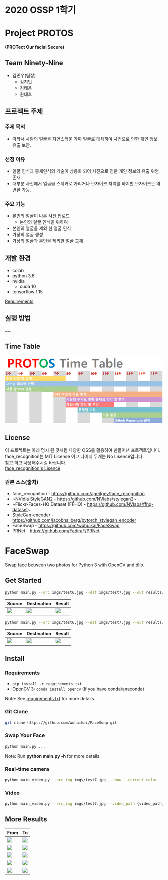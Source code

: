 # 2020 OSSP 1학기

# Project PROTOS   
**(PROTect Our facial Secure)**

## Team Ninety-Nine

* 김민우(팀장)
  * 김지민
  * 김태용
  * 원태호



## 프로젝트 주제

### 주제 목적

- 따라서 사람의 얼굴을 자연스러운 가짜 얼굴로 대체하여 사진으로 인한 개인 정보 유출 보안.

### 선정 이유

- 얼굴 인식과 홍채인식의 기술이 상용화 되어 사진으로 인한 개인 정보의 유출 위험 존재.
- 대부분 사진에서 얼굴을 스티커로 가리거나 모자이크 처리를 하지만 모자이크는 역 변환 가능.

### 주요 기능

- 본인의 얼굴이 나온 사진 업로드
    - 본인의 얼굴 인식을 위하여
- 본인의 얼굴을 제외 한 얼굴 인식
- 가상의 얼굴 생성
- 가상의 얼굴과 본인을 제외한 얼굴 교체




## 개발 환경
- colab
- python 3.6
- nvidia
    - cuda 10
- tensorflow 1.15



[Requirements](https://github.com/CSID-DGU/2020-1-OSSP1-ninetynine-2/blob/master/requirements.txt)



## 실행 방법
~~




## Time Table
![Time-Table](./timetable.PNG)




## License
이 프로젝트는 아래 명시 된 것처럼 다양한 OSS를 활용하여 만들어낸 프로젝트입니다.   
face_recognition는 MIT License 이고 나머지 두개는 No Lisence입니다.   
참고 하고 사용해주시길 바랍니다.   
[face_recognition's Lisence](https://https://github.com/ageitgey/face_recognition/blob/master/LICENSE)




### 원본 소스(출처)
- face_recognition - <https://github.com/ageitgey/face_recognition>
- ~NVidia StyleGAN2 - <https://github.com/NVlabs/stylegan2>~
- ~Flickr-Faces-HQ Dataset (FFHQ) - <https://github.com/NVlabs/ffhq-dataset>~
- StyleGan-encoder - <https://github.com/jacobhallberg/pytorch_stylegan_encoder>
- FaceSwap - <https://github.com/wuhuikai/FaceSwap>
- PRNet - <https://github.com/YadiraF/PRNet>


# FaceSwap
Swap face between two photos for Python 3 with OpenCV and dlib.

## Get Started
```sh
python main.py --src imgs/test6.jpg --dst imgs/test7.jpg --out results/output6_7.jpg --correct_color
```

| Source | Destination | Result |
| --- | --- | --- |
|![](imgs/test6.jpg) | ![](imgs/test7.jpg) | ![](results/output6_7.jpg) |

```sh
python main.py --src imgs/test6.jpg --dst imgs/test7.jpg --out results/output6_7_2d.jpg --correct_color --warp_2d
```

| Source | Destination | Result |
| --- | --- | --- |
|![](imgs/test6.jpg) | ![](imgs/test7.jpg) | ![](results/output6_7_2d.jpg) |


## Install
### Requirements
* `pip install -r requirements.txt`
* OpenCV 3: `conda install opencv` (If you have conda/anaconda)

Note: See [requirements.txt](requirements.txt) for more details.
### Git Clone
```sh
git clone https://github.com/wuhuikai/FaceSwap.git
```
### Swap Your Face
```sh
python main.py ...
```
Note: Run **python main.py -h** for more details.


### Real-time camera
```sh
python main_video.py --src_img imgs/test7.jpg --show --correct_color --save_path {*.avi}
```
### Video
```sh
python main_video.py --src_img imgs/test7.jpg --video_path {video_path} --show --correct_color --save_path {*.avi}
```

## More Results
| From | To |
| --- | --- |
| ![](imgs/test4.jpg) | ![](results/output6_4.jpg) |
| ![](imgs/test3.jpg) | ![](results/output6_3.jpg) |
| ![](imgs/test2.jpg) | ![](results/output6_2_2d.jpg) |
| ![](imgs/test1.jpg) | ![](results/output6_1.jpg) |
| ![](imgs/test4.jpg) | ![](results/output7_4.jpg) |
